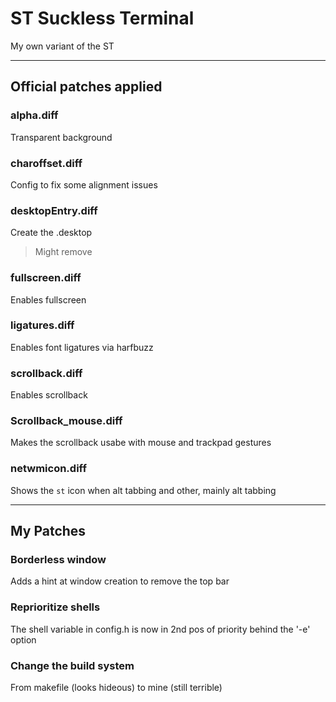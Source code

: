 # ST Suckless Terminal

My own variant of the ST  

---

## Official patches applied

### alpha.diff

Transparent background

### charoffset.diff

Config to fix some alignment issues

### desktopEntry.diff

Create the .desktop
> Might remove

### fullscreen.diff

Enables fullscreen

### ligatures.diff

Enables font ligatures via harfbuzz

### scrollback.diff

Enables scrollback

### Scrollback_mouse.diff

Makes the scrollback usabe with mouse and trackpad gestures

### netwmicon.diff

Shows the `st` icon when alt tabbing and other, mainly alt tabbing

---

## My Patches

### Borderless window

Adds a hint at window creation to remove the top bar

### Reprioritize shells

The shell variable in config.h is now in 2nd pos of priority behind the '-e' option

### Change the build system

From makefile (looks hideous) to mine (still terrible)
